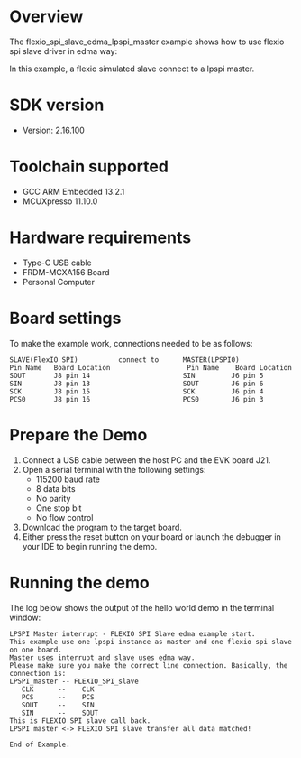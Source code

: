 Overview
========
The flexio_spi_slave_edma_lpspi_master example shows how to use flexio spi slave driver in edma way:

In this example, a flexio simulated slave connect to a lpspi master.



SDK version
===========
- Version: 2.16.100

Toolchain supported
===================
- GCC ARM Embedded  13.2.1
- MCUXpresso  11.10.0

Hardware requirements
=====================
- Type-C USB cable
- FRDM-MCXA156 Board
- Personal Computer

Board settings
==============
To make the example work, connections needed to be as follows:
~~~~~~~~~~~~~~~~~~~~~~~~~~~~~~~~~~~~~~~~~~~~~~~~~~~~~~~~~~~~~~~~~~~~~~
SLAVE(FlexIO SPI)          connect to      MASTER(LPSPI0)
Pin Name   Board Location                   Pin Name    Board Location
SOUT       J8 pin 14                       SIN         J6 pin 5
SIN        J8 pin 13                       SOUT        J6 pin 6
SCK        J8 pin 15                       SCK         J6 pin 4
PCS0       J8 pin 16                       PCS0        J6 pin 3
~~~~~~~~~~~~~~~~~~~~~~~~~~~~~~~~~~~~~~~~~~~~~~~~~~~~~~~~~~~~~~~~~~~~~~

Prepare the Demo
================
1.  Connect a USB cable between the host PC and the EVK board J21.
2.  Open a serial terminal with the following settings:
    - 115200 baud rate
    - 8 data bits
    - No parity
    - One stop bit
    - No flow control
3.  Download the program to the target board.
4.  Either press the reset button on your board or launch the debugger in your IDE to begin running the demo.

Running the demo
================
The log below shows the output of the hello world demo in the terminal window:
~~~~~~~~~~~~~~~~~~~~~~~~~~~~~~~~~~~
LPSPI Master interrupt - FLEXIO SPI Slave edma example start.
This example use one lpspi instance as master and one flexio spi slave on one board.
Master uses interrupt and slave uses edma way.
Please make sure you make the correct line connection. Basically, the connection is: 
LPSPI_master -- FLEXIO_SPI_slave   
   CLK      --    CLK  
   PCS      --    PCS  
   SOUT     --    SIN  
   SIN      --    SOUT 
This is FLEXIO SPI slave call back.
LPSPI master <-> FLEXIO SPI slave transfer all data matched!

End of Example. 
~~~~~~~~~~~~~~~~~~~~~~~~~~~~~~~~~~~
